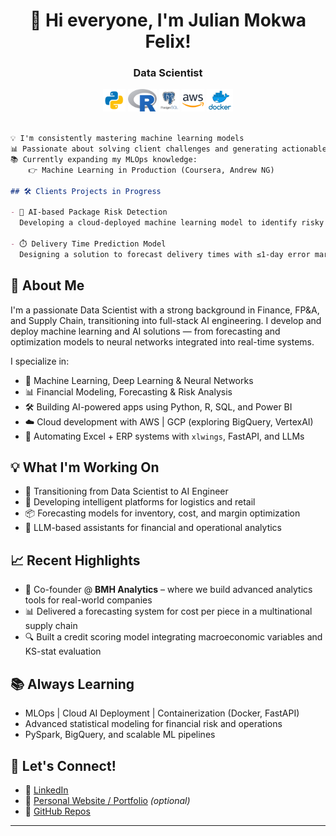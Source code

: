 <h1 align="center">👋 Hi everyone, I'm Julian Mokwa Felix!</h1>

<h3 align="center">
  <bold> Data Scientist </bold>
</h3>

<p align="center">
  <img src="images/python.png" height=36"/>
  <img src="images/R_logo.png" height=36"/>
  <img src="images/postgresql.png" height=36"/>
  <img src="images/aws.png" height=36"/>
  <img src="images/docker.png" height=36"/>
</p>


```markdown

💡 I'm consistently mastering machine learning models
📊 Passionate about solving client challenges and generating actionable insights through data
📚 Currently expanding my MLOps knowledge:
    👉 Machine Learning in Production (Coursera, Andrew NG)

## 🛠️ Clients Projects in Progress

- 🧠 AI-based Package Risk Detection
  Developing a cloud-deployed machine learning model to identify risky and illegal packages

- ⏱️ Delivery Time Prediction Model 
  Designing a solution to forecast delivery times with ≤1-day error margin
```

## 🚀 About Me

I'm a passionate Data Scientist with a strong background in Finance, FP&A, and Supply Chain, transitioning into full-stack AI engineering. I develop and deploy machine learning and AI solutions — from forecasting and optimization models to neural networks integrated into real-time systems.

I specialize in:
- 🧠 Machine Learning, Deep Learning & Neural Networks
- 📊 Financial Modeling, Forecasting & Risk Analysis
- 🛠️ Building AI-powered apps using Python, R, SQL, and Power BI
- ☁️ Cloud development with AWS | GCP (exploring BigQuery, VertexAI)
- 🧾 Automating Excel + ERP systems with `xlwings`, FastAPI, and LLMs

## 💡 What I'm Working On
- 🎯 Transitioning from Data Scientist to AI Engineer
- 🧩 Developing intelligent platforms for logistics and retail
- 📦 Forecasting models for inventory, cost, and margin optimization
- 🤖 LLM-based assistants for financial and operational analytics

## 📈 Recent Highlights
- 🏢 Co-founder @ **BMH Analytics** – where we build advanced analytics tools for real-world companies
- 📊 Delivered a forecasting system for cost per piece in a multinational supply chain
- 🔍 Built a credit scoring model integrating macroeconomic variables and KS-stat evaluation

## 📚 Always Learning
- MLOps | Cloud AI Deployment | Containerization (Docker, FastAPI)
- Advanced statistical modeling for financial risk and operations
- PySpark, BigQuery, and scalable ML pipelines

## 🤝 Let's Connect!
- 💼 [LinkedIn](https://www.linkedin.com/in/YOUR-USERNAME)
- 🧠 [Personal Website / Portfolio](https://yourportfolio.com) *(optional)*
- 🐍 [GitHub Repos](https://github.com/YOUR-GITHUB-HANDLE)

---
